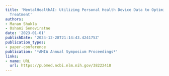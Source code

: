 ```yaml
---
title: 'MentalHealthAI: Utilizing Personal Health Device Data to Optimize Psychiatry
  Treatment'
authors:
- Manan Shukla
- Oshani Seneviratne
date: '2023-01-01'
publishDate: '2024-12-28T21:14:43.424175Z'
publication_types:
- paper-conference
publication: '*AMIA Annual Symposium Proceedings*'
links:
- name: URL
  url: https://pubmed.ncbi.nlm.nih.gov/38222418
---
```

